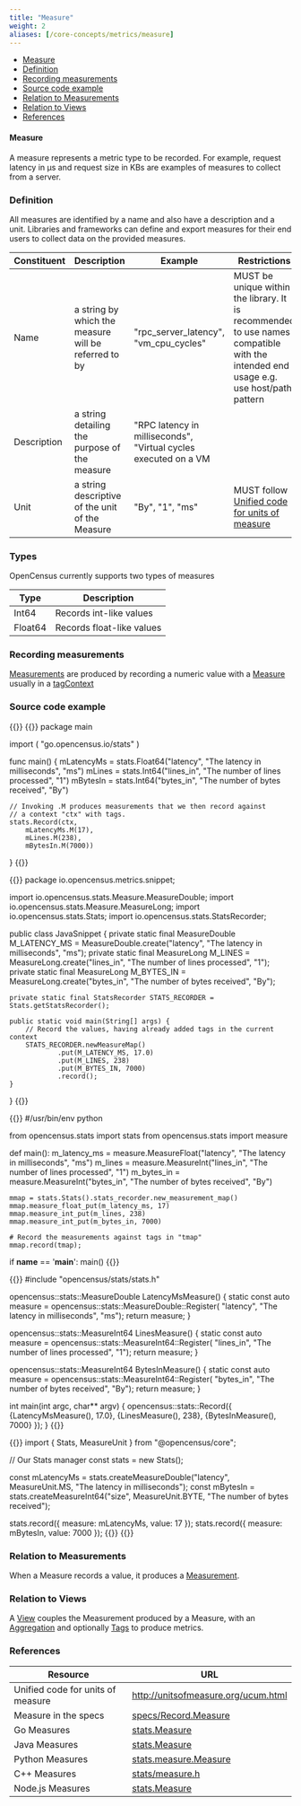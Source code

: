 ```yaml
---
title: "Measure"
weight: 2
aliases: [/core-concepts/metrics/measure]
---
```


- [Measure](#measure)
- [Definition](#definition)
- [Recording measurements](#recording-measurements)
- [Source code example](#source-code-example)
- [Relation to Measurements](#relation-to-measurements)
- [Relation to Views](#relation-to-views)
- [References](#references)

#### Measure

A measure represents a metric type to be recorded. For example, request latency
in µs and request size in KBs are examples of measures to collect from a server.

### Definition
All measures are identified by a name and also have a description and a unit.
Libraries and frameworks can define and export measures for their end users to
collect data on the provided measures.  

Constituent|Description|Example|Restrictions
---|---|---|---
Name|a string by which the measure will be referred to by|"rpc_server_latency", "vm_cpu_cycles"|MUST be unique within the library. It is recommended to use names compatible with the intended end usage e.g. use host/path pattern
Description|a string detailing the purpose of the measure|"RPC latency in milliseconds", "Virtual cycles executed on a VM|
Unit|a string descriptive of the unit of the Measure|"By", "1", "ms"|MUST follow [Unified code for units of </br> measure](http://unitsofmeasure.org/ucum.html)

### Types
OpenCensus currently supports two types of measures

Type|Description
---|---
Int64|Records int-like values
Float64|Records float-like values

### Recording measurements
[Measurements](/stats/measurement) are produced by recording a numeric value with a [Measure](#measure) usually in a [tagContext](/tag)

### Source code example

{{<tabs Go Java Python CplusPlus NodeJS>}}
{{<highlight go>}}
package main

import (
	"go.opencensus.io/stats"
)

func main() {
	mLatencyMs = stats.Float64("latency", "The latency in milliseconds", "ms")
	mLines = stats.Int64("lines_in", "The number of lines processed", "1")
	mBytesIn = stats.Int64("bytes_in", "The number of bytes received", "By")

	// Invoking .M produces measurements that we then record against
	// a context "ctx" with tags.
	stats.Record(ctx,
		mLatencyMs.M(17),
		mLines.M(238),
		mBytesIn.M(7000))
}
{{</highlight>}}

{{<highlight java>}}
package io.opencensus.metrics.snippet;

import io.opencensus.stats.Measure.MeasureDouble;
import io.opencensus.stats.Measure.MeasureLong;
import io.opencensus.stats.Stats;
import io.opencensus.stats.StatsRecorder;

public class JavaSnippet {
    private static final MeasureDouble M_LATENCY_MS = MeasureDouble.create("latency", "The latency in milliseconds", "ms");
    private static final MeasureLong M_LINES = MeasureLong.create("lines_in", "The number of lines processed", "1");
    private static final MeasureLong M_BYTES_IN = MeasureLong.create("bytes_in", "The number of bytes received", "By");

    private static final StatsRecorder STATS_RECORDER = Stats.getStatsRecorder();

    public static void main(String[] args) {
        // Record the values, having already added tags in the current context
        STATS_RECORDER.newMeasureMap()
                .put(M_LATENCY_MS, 17.0)
                .put(M_LINES, 238)
                .put(M_BYTES_IN, 7000)
                .record();
    }
}
{{</highlight>}}

{{<highlight python>}}
#/usr/bin/env python

from opencensus.stats import stats
from opencensus.stats import measure

def main():
    m_latency_ms = measure.MeasureFloat("latency", "The latency in milliseconds", "ms")
    m_lines = measure.MeasureInt("lines_in", "The number of lines processed", "1")
    m_bytes_in = measure.MeasureInt("bytes_in", "The number of bytes received", "By")

    mmap = stats.Stats().stats_recorder.new_measurement_map()
    mmap.measure_float_put(m_latency_ms, 17)
    mmap.measure_int_put(m_lines, 238)
    mmap.measure_int_put(m_bytes_in, 7000)

    # Record the measurements against tags in "tmap"
    mmap.record(tmap);

if __name__ == '__main__':
    main()
{{</highlight>}}

{{<highlight cpp>}}
#include "opencensus/stats/stats.h"

opencensus::stats::MeasureDouble LatencyMsMeasure() {
    static const auto measure = opencensus::stats::MeasureDouble::Register(
            "latency", "The latency in milliseconds", "ms");
    return measure;
}

opencensus::stats::MeasureInt64 LinesMeasure() {
    static const auto measure = opencensus::stats::MeasureInt64::Register(
            "lines_in", "The number of lines processed", "1");
    return measure;
}

opencensus::stats::MeasureInt64 BytesInMeasure() {
    static const auto measure = opencensus::stats::MeasureInt64::Register(
            "bytes_in", "The number of bytes received", "By");
    return measure;
}

int main(int argc, char** argv) {
    opencensus::stats::Record({
            {LatencyMsMeasure(), 17.0},
            {LinesMeasure(), 238},
            {BytesInMeasure(), 7000}
    });
}
{{</highlight>}}

{{<highlight js>}}
import { Stats, MeasureUnit } from "@opencensus/core";

// Our Stats manager
const stats = new Stats();

const mLatencyMs = stats.createMeasureDouble("latency", MeasureUnit.MS, "The latency in milliseconds");
const mBytesIn = stats.createMeasureInt64("size", MeasureUnit.BYTE, "The number of bytes received");

stats.record({
  measure: mLatencyMs,
  value: 17
});
stats.record({
  measure: mBytesIn,
  value: 7000
});
{{</highlight>}}
{{</tabs>}}

### Relation to Measurements
When a Measure records a value, it produces a [Measurement](/stats/measurement).

### Relation to Views
A [View](/stats/view) couples the Measurement produced by a Measure, with an [Aggregation](/stats/view#aggregation) and optionally [Tags](/tag) to produce metrics.

### References

Resource|URL
---|---
Unified code for units of measure|http://unitsofmeasure.org/ucum.html
Measure in the specs|[specs/Record.Measure](https://github.com/census-instrumentation/opencensus-specs/blob/master/stats/Record.md#measure)
Go Measures|[stats.Measure](https://godoc.org/go.opencensus.io/stats#Measure)
Java Measures|[stats.Measure](https://static.javadoc.io/io.opencensus/opencensus-api/0.16.1/io/opencensus/stats/Measure.html)
Python Measures|[stats.measure.Measure](https://github.com/census-instrumentation/opencensus-python/blob/fc42d70f0c9f423b22d0d6a55cc1ffb0e3e478c8/opencensus/stats/measure.py#L51-L60)
C++ Measures|[stats/measure.h](https://github.com/census-instrumentation/opencensus-cpp/blob/c5e59c48a3c40a7da737391797423b88e93fd4bb/opencensus/stats/measure.h#L33-L122)
Node.js Measures|[stats.Measure](https://github.com/census-instrumentation/opencensus-node/blob/master/packages/opencensus-core/src/stats/types.ts)
